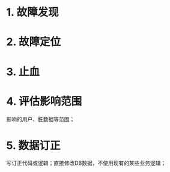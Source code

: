 
# 1. 故障发现



# 2. 故障定位




# 3. 止血



# 4. 评估影响范围

影响的用户、脏数据等范围；



# 5. 数据订正

写订正代码或逻辑；直接修改DB数据，不使用现有的某些业务逻辑；
